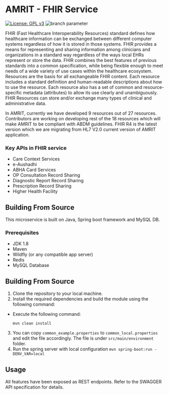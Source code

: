 # AMRIT - FHIR Service
[![License: GPL v3](https://img.shields.io/badge/License-GPLv3-blue.svg)](https://www.gnu.org/licenses/gpl-3.0)  ![branch parameter](https://github.com/PSMRI/FHIR-API/actions/workflows/sast-and-package.yml/badge.svg)

FHIR (Fast Healthcare Interoperability Resources) standard defines how healthcare information can be exchanged between different computer systems regardless of how it is stored in those systems. FHIR provides a means for representing and sharing information among clinicians and organizations in a standard way regardless of the ways local EHRs represent or store the data. FHIR combines the best features of previous standards into a common specification, while being flexible enough to meet needs of a wide variety of use cases within the healthcare ecosystem. Resources are the basis for all exchangeable FHIR content. Each resource includes a standard definition and human-readable descriptions about how to use the resource. Each resource also has a set of common and resource-specific metadata (attributes) to allow its use clearly and unambiguously. FHIR Resources can store and/or exchange many types of clinical and administrative data.

In AMRIT, currently we have developed 9 resources out of 27 resources. Contributors are working on developing rest of the 18 resources which will make AMRIT to be compliant with ABDM guidelines. FHIR R4 is the latest version which we are migrating from HL7 V2.0 current version of AMRIT application.

### Key APIs in FHIR service
* Care Context Services
* e-Aushadhi
* ABHA Card Services
* OP Consultation Record Sharing
* Diagnostic Report Record Sharing
* Prescription Record Sharing
* Higher Health Facility

## Building From Source
This microservice is built on Java, Spring boot framework and MySQL DB.

### Prerequisites 
* JDK 1.8
* Maven 
* Wildfly (or any compatible app server)
* Redis
* MySQL Database

## Building From Source

1. Clone the repository to your local machine.
2. Install the required dependencies and build the module using the following command:
- Execute the following command:
  ```
  mvn clean install
  ```
3. You can copy `common_example.properties` to `common_local.properties` and edit the file accordingly. The file is under `src/main/environment` folder.
4. Run the spring server with local configuration `mvn spring-boot:run -DENV_VAR=local`

## Usage
All features have been exposed as REST endpoints. Refer to the SWAGGER API specification for details.
